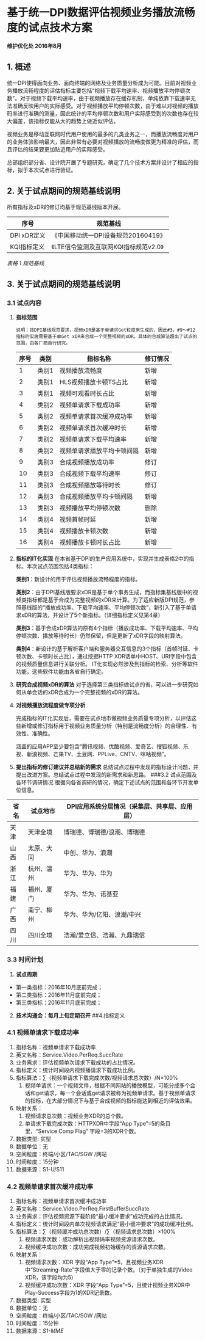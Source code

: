 # 基于统一DPI数据评估视频业务播放流畅度的试点技术方案
**维护优化处 2016年8月**
## 1. 概述
统一DPI使得面向业务、面向终端的网络及业务质量分析成为可能。目前对视频业务播放流畅程度的评估指标主要包括“视频下载平均速率、视频播放平均停顿次数”。对于视频下载平均速率，由于视频播放存在缓存机制，单纯依靠下载速率无法准确反映用户的实际感受。对于视频播放平均停顿次数，由于难以对视频的播放码率进行准确的测量，因此统计的平均停顿次数和用户实际感受到的次数也存在较大偏差，该指标仅能从大的趋势上做近似评估。

视频业务是移动互联网时代用户使用的最多的几类业务之一，而播放流畅度对用户的业务体验影响最大，因此非常有必要对视频播放的流畅度做更为精准的评估，而且评估的结果要更加贴近用户的实际感受。

总部组织部分省、设计院开展了专题研究，确定了几个技术方案并设计了相应的指标，拟于本次试点进行验证。

## 2. 关于试点期间的规范基线说明
所有指标及xDR的修订均基于规范基线版本开展。

| **序号**    | **规范基线**                 |
| --------- | ------------------------ |
| DPI xDR定义 | 《中国移动统一DPI设备规范20160419》  |
| KQI指标定义   | 《LTE信令监测及互联网KQI指标规范v2.0》 |

*表格 1 规范基线*

## 3. 关于试点期间的规范基线说明

### 3.1 试点内容

1. **指标范围**

   ```
   说明：按DPI基线规范要求，视频xDR是基于单请求Get粒度来生成的，因此#3，#9～#12指标的实施需要基于单Get xDR来合成一个完整视频的xDR，具体的合成算法超出了试点的范围，由各厂商自行研究。
   ```

   | 序号   | 类别   | 指标名称          | 修订情况 |
   | ---- | ---- | ------------- | ---- |
   | 1    | 类别1  | 视频播放流畅度       | 新增   |
   | 2    | 类别1  | HLS视频播放卡顿TS占比 | 新增   |
   | 3    | 类别1  | 视频可观看时长占比     | 新增   |
   | 4    | 类别2  | 视频单请求下载成功率    | 新增   |
   | 5    | 类别2  | 视频单请求首次缓冲成功率  | 新增   |
   | 6    | 类别2  | 视频单请求首次缓冲时长   | 新增   |
   | 7    | 类别2  | 视频单请求下载平均速率   | 新增   |
   | 8    | 类别2  | 视频单请求播放平均卡顿间隔 | 新增   |
   | 9    | 类别3  | 合成视频播放成功率     | 修订   |
   | 10   | 类别3  | 合成视频下载平均速率    | 修订   |
   | 11   | 类别3  | 合成视频播放等待时长    | 修订   |
   | 12   | 类别3  | 合成视频播放平均卡顿间隔  | 新增   |
   | 13   | 类别3  | 视频播放平均停顿次数    | 删除   |
   | 14   | 类别4  | 视频首帧时延        | 新增   |
   | 15   | 类别4  | 视频播放卡顿次数      | 新增   |
   | 16   | 类别4  | 视频播放卡顿时长占比    | 新增   |

2. **指标的IT化实现**
   在本省基于DPI的生产应用系统中，实现并生成表格2中的指标。本次试点范围包括4类指标：

   **类别1**：新设计的用于评估视频播放流畅程度的指标。

   **类别2**：由于DPI基线版要求xDR是基于单个事务生成，而指标集基线版中的视频类指标都是基于合成为完整视频的xDR来计算。为了适应新版DPI规范，参照基线版的“播放成功率、下载平均速率、平均停顿次数”，新引入了基于单请求xDR的算法，并设计了5个新指标。（详细指标定义见第4章）

   **类别3**：基于合成xDR算法的原有4个指标（播放成功率、下载平均速率、平均停顿次数、播放等待时长）仍然保留，但是更新了xDR字段的映射算法。

   **类别4**：新设计的基于解析客户端和服务器交互信息的3个指标（首帧时延、卡顿次数、卡顿时长占比），通过挖掘HTTP  XDR话单中HOST、URI字段中包含的视频质量信息进行关联分析。
   IT化实现必然涉及到指标的检索、分析等软件功能，这些软件功能由各省自行确定。

3. **研究合成视频xDR的算法**
   对于选择第三类指标做试点的省，可以进一步研究如何从单会话的xDR合成为一个完整视频的xDR的算法。

4. **对视频播放流程度做专项分析**

   完成指标的IT化实现后，需要在试点地市做视频业务质量专项分析，以评估这些新增或修订指标用于视频业务质量分析（特别是流畅度分析）的合理性、有效性、准确性。

   涵盖的应用APP至少要包含“腾讯视频、优酷视频、爱奇艺、搜狐视频、乐视、新浪视频、芒果TV、土豆网、PPLive、CNTV、咪咕视频”。

5. **提出指标的修订建议并总结新的需求**
   总结试点过程中发现的指标设计问题，并提出改进方案。总结试点过程中发现的新需求和新思路。
###3.2 试点范围及各环节调研情况
根据向各省调研的情况，确定下述试点的范围和各环节开发单位信息。

| **省名** | **试点地市** | **DPI应用系统分层情况（采集层、共享层、应用层）** |
| ------ | -------- | ---------------------------- |
| 天津     | 天津全境     | 博瑞德、博瑞德/浪潮、博瑞德               |
| 山西     | 太原、大同    | 中创、华为、浪潮                     |
| 浙江     | 杭州、温州    | 华为、华为、华为                     |
| 福建     | 福州、厦门    | 华为、华为、诺基亚                    |
| 广西     | 南宁、柳州    | 华为、华为/亿阳、浪潮/中兴               |
| 四川     | 四川全境     | 浩瀚/爱立信、浩瀚、九鼎瑞信               |

### 3.3 时间计划

1. **试点周期**

* 第一类指标：2016年10月底前完成；
* 第二类指标：2016年11月底前完成；
* 第三类指标：2016年11月底前完成；
2. **技术沟通会：每月上旬定期召开**
##4.指标定义

### 4.1 视频单请求下载成功率

1. 指标名称：视频单请求下载成功率
2. 英文名称：Service.Video.PerReq.SuccRate
3. 业务需求：评估视频单次请求下载成功的占比情况。
4. 指标定义：统计时间段内视频播请求下载成功比例。
5. 指标算法：∑（视频单请求下载完成次数/视频请求总次数）/N×100%
   1. 视频单请求：一个视频文件，根据不同网站的播放模型，可能分成多个会话和get请求，每一个会话或get请求被称为视频单请求。基于视频单请求的指标，在大部分情况下与基于合成视频的指标能达到相近的评估效果。
6. 映射关系：
   1. 视频请求总次数：视频业务XDR的总个数。
   2. 单请求下载完成次数：HTTPXDR中字段“App Type”=5的条目里，“Service Comp Flag” 字段=3的XDR个数。
7. 数据类型: 实型
8. 数据单位：无
9. 空间粒度：终端/小区/TAC/SGW /网站
10. 时间粒度：15分钟
11. 数据来源：S1-U/S11 

### 4.2 视频单请求首次缓冲成功率
1. 指标名称：视频单请求首次缓冲成功率
2. 英文名称：Service.Video.PerReq.FirstBufferSuccRate
3. 业务需求：评估视频资源下载阶段“最小缓冲要求”成功完成的占比情况。
4. 指标定义：统计时间段内单次视频请求满足“最小缓冲要求”的成功缓冲比例。
5. 指标算法：∑（视频缓冲成功总次数）/∑（视频请求总次数）×100%
    1. 视频请求次数：成功解析出视频码率视频资源请求次数。
    2. 视频缓冲成功次数：成功完成视频初始缓存的资源请求次数。
6. 映射关系：
    1. 视频请求次数：XDR 字段“App Type”=5，且视频业务XDR中“Streaming-Rate”字段值大于零的记录个数。（对于单独生成的Video XDR，该字段均为5）
    2. 视频缓冲成功次数：XDR 字段“App Type”=5，且统计视频业务XDR中Play-Success字段为1的XDR记录数。
7. 数据类型: 实型
8. 数据单位：无
9. 空间粒度：终端/小区/TAC/SGW /网站
10. 时间粒度：15分钟
11. 数据来源：*S1-MME*

